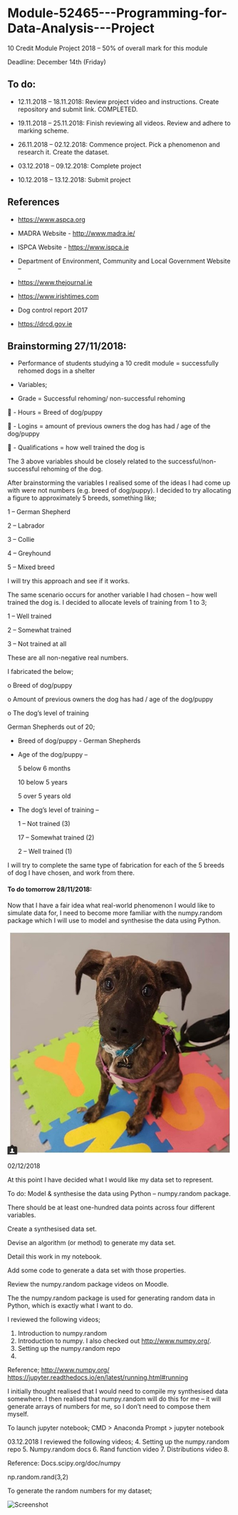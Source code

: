 # Module-52465---Programming-for-Data-Analysis---Project
10 Credit Module Project 2018 – 50% of overall mark for this module 

Deadline: December 14th (Friday)

## To do:	
- 12.11.2018 – 18.11.2018: Review project video and instructions. Create repository and submit link. COMPLETED.

- 19.11.2018 – 25.11.2018: Finish reviewing all videos. Review and adhere to marking scheme.

- 26.11.2018 – 02.12.2018: Commence project. Pick a phenomenon and research it. Create the dataset.

- 03.12.2018 – 09.12.2018: Complete project

- 10.12.2018 – 13.12.2018: Submit project

## References
-	https://www.aspca.org

-	MADRA Website - http://www.madra.ie/

-	ISPCA Website - https://www.ispca.ie

-	Department of Environment, Community and Local Government Website – 

-	https://www.thejournal.ie

-	https://www.irishtimes.com

-	Dog control report 2017

-	https://drcd.gov.ie

## Brainstorming 27/11/2018:

-	Performance of students studying a 10 credit module = successfully rehomed dogs in a shelter

-	Variables;

  - Grade = Successful rehoming/ non-successful rehoming
  
	    - Hours = Breed of dog/puppy

	    - Logins = amount of previous owners the dog has had / age of the dog/puppy

	    - Qualifications = how well trained the dog is

The 3 above variables should be closely related to the successful/non-successful rehoming of the dog. 

After brainstorming the variables I realised some of the ideas I had come up with were not numbers (e.g. breed of dog/puppy). I decided to try allocating a figure to approximately 5 breeds, something like;

1 – German Shepherd

2 – Labrador 

3 – Collie

4 – Greyhound

5 – Mixed breed

I will try this approach and see if it works.

The same scenario occurs for another variable I had chosen – how well trained the dog is. I decided to allocate levels of training from 1 to 3;

1 – Well trained

2 – Somewhat trained

3 – Not trained at all

These are all non-negative real numbers.

I fabricated the below;

o	Breed of dog/puppy

o	Amount of previous owners the dog has had / age of the dog/puppy

o	The dog’s level of training

German Shepherds out of 20;

-	Breed of dog/puppy - German Shepherds

-	Age of the dog/puppy – 

    5 below 6 months
    
    10 below 5 years
    
    5 over 5 years old
    
-	The dog’s level of training – 

    1 – Not trained (3)
    
    17 – Somewhat trained (2)
    
    2 – Well trained (1)
    
I will try to complete the same type of fabrication for each of the 5 breeds of dog I have chosen, and work from there. 

#### To do tomorrow 28/11/2018: 
Now that I have a fair idea what real-world phenomenon I would like to simulate data for, I need to become more familiar with the numpy.random package which I will use to model and synthesise the data using Python.


![Screenshot](Tyson.jpg)

02/12/2018

At this point I have decided what I would like my data set to represent.

To do: Model & synthesise the data using Python – numpy.random package.

There should be at least one-hundred data points across four different variables.

Create a synthesised data set.

Devise an algorithm (or method) to generate my data set. 

Detail this work in my notebook.

Add some code to generate a data set with those properties.

Review the numpy.random package videos on Moodle.

The the numpy.random package is used for generating random data in Python, which is exactly what I want to do.

I reviewed the following videos;
1.	Introduction to numpy.random
2.	Introduction to numpy. I also checked out http://www.numpy.org/.
3.	Setting up the numpy.random repo
4.	

Reference;
http://www.numpy.org/
https://jupyter.readthedocs.io/en/latest/running.html#running


I initially thought realised that I would need to compile my synthesised data somewhere. I then realised that numpy.random will do this for me – it will generate arrays of numbers for me, so I don’t need to compose them myself.

To launch jupyter notebook; CMD > Anaconda Prompt > jupyter notebook

03.12.2018
I reviewed the following videos;
4.	Setting up the numpy.random repo
5.	Numpy.random docs
6.	Rand function video
7.	Distributions video
8.	

Reference:
Docs.scipy.org/doc/numpy

np.random.rand(3,2) 

To generate the random numbers for my dataset;

![Screenshot](ToGenerateRandomNumbersInJupyterNotebook.png)
